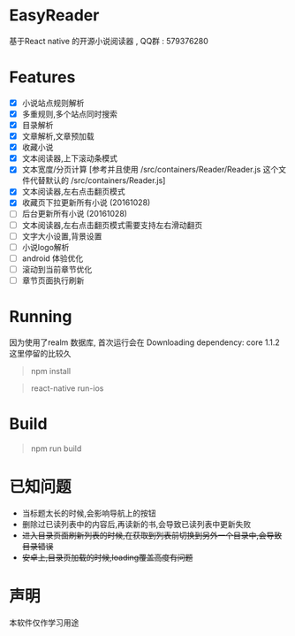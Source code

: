 # EasyReader
基于React native 的开源小说阅读器 , QQ群 : 579376280

# Features

- [x] 小说站点规则解析
- [x] 多重规则,多个站点同时搜索
- [x] 目录解析
- [x] 文章解析,文章预加载
- [x] 收藏小说
- [x] 文本阅读器,上下滚动条模式
- [x] 文本宽度/分页计算 [参考并且使用 /src/containers/Reader/Reader.js 这个文件代替默认的 /src/containers/Reader.js]
- [x] 文本阅读器,左右点击翻页模式
- [x] 收藏页下拉更新所有小说 (20161028)
- [ ] 后台更新所有小说 (20161028)
- [ ] 文本阅读器,左右点击翻页模式需要支持左右滑动翻页
- [ ] 文字大小设置,背景设置
- [ ] 小说logo解析
- [ ] android 体验优化
- [ ] 滚动到当前章节优化
- [ ] 章节页面执行刷新

# Running
因为使用了realm 数据库, 首次运行会在 Downloading dependency: core 1.1.2 这里停留的比较久
> npm install

> react-native run-ios

# Build
> npm run build

# 已知问题
- 当标题太长的时候,会影响导航上的按钮
- 删除过已读列表中的内容后,再读新的书,会导致已读列表中更新失败
- ~~进入目录页面刷新列表的时候,在获取到列表前切换到另外一个目录中,会导致目录错误~~
- ~~安卓上,目录页加载的时候,loading覆盖高度有问题~~

# 声明
本软件仅作学习用途 
